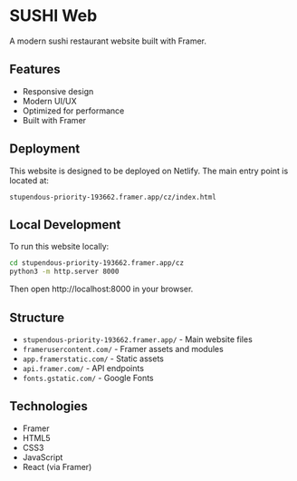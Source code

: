 # SUSHI Web

A modern sushi restaurant website built with Framer.

## Features

- Responsive design
- Modern UI/UX
- Optimized for performance
- Built with Framer

## Deployment

This website is designed to be deployed on Netlify. The main entry point is located at:

```
stupendous-priority-193662.framer.app/cz/index.html
```

## Local Development

To run this website locally:

```bash
cd stupendous-priority-193662.framer.app/cz
python3 -m http.server 8000
```

Then open http://localhost:8000 in your browser.

## Structure

- `stupendous-priority-193662.framer.app/` - Main website files
- `framerusercontent.com/` - Framer assets and modules
- `app.framerstatic.com/` - Static assets
- `api.framer.com/` - API endpoints
- `fonts.gstatic.com/` - Google Fonts

## Technologies

- Framer
- HTML5
- CSS3
- JavaScript
- React (via Framer)
